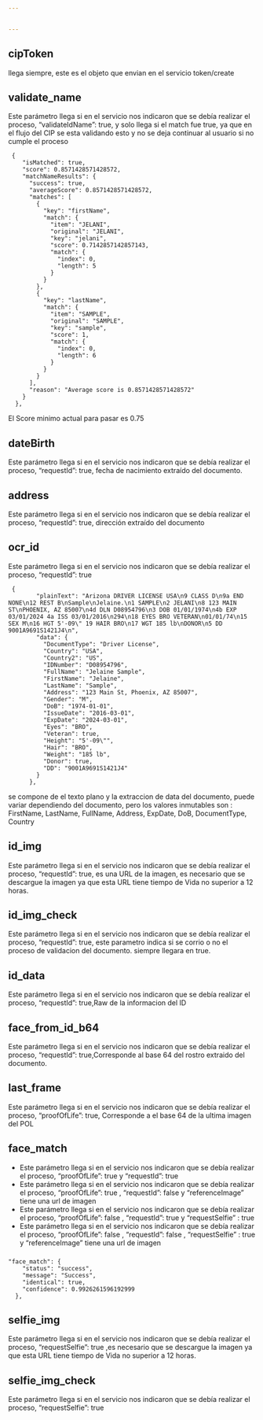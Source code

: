 ```yaml
---


---
```


<h2 id="ciptoken">cipToken</h2>
<p>llega siempre, este es el objeto que envian en el servicio  token/create</p>
<h2 id="validate_name">validate_name</h2>
<p>Este parámetro llega si en el servicio nos indicaron que se debía realizar el proceso, “validateIdName”: true, y solo llega si el match fue true, ya que en el flujo del CIP se esta validando esto y no se deja continuar al usuario si no cumple el proceso</p>
<pre><code> {
    "isMatched": true,
    "score": 0.8571428571428572,
    "matchNameResults": {
      "success": true,
      "averageScore": 0.8571428571428572,
      "matches": [
        {
          "key": "firstName",
          "match": {
            "item": "JELANI",
            "original": "JELANI",
            "key": "jelani",
            "score": 0.7142857142857143,
            "match": {
              "index": 0,
              "length": 5
            }
          }
        },
        {
          "key": "lastName",
          "match": {
            "item": "SAMPLE",
            "original": "SAMPLE",
            "key": "sample",
            "score": 1,
            "match": {
              "index": 0,
              "length": 6
            }
          }
        }
      ],
      "reason": "Average score is 0.8571428571428572"
    }
  },
</code></pre>
<p>El Score minimo actual para pasar es 0.75</p>
<h2 id="datebirth">dateBirth</h2>
<p>Este parámetro llega si en el servicio nos indicaron que se debía realizar el proceso, “requestId”: true, fecha de nacimiento extraído del documento.</p>
<h2 id="address">address</h2>
<p>Este parámetro llega si en el servicio nos indicaron que se debía realizar el proceso, “requestId”: true, dirección extraído del documento</p>
<h2 id="ocr_id">ocr_id</h2>
<p>Este parámetro llega si en el servicio nos indicaron que se debía realizar el proceso, “requestId”: true</p>
<pre><code> {
        "plainText": "Arizona DRIVER LICENSE USA\n9 CLASS D\n9a END NONE\n12 REST B\nSample\nJelaine.\n1 SAMPLE\n2 JELANI\n8 123 MAIN ST\nPHOENIX, AZ 85007\n4d DLN D08954796\n3 DOB 01/01/1974\n4b EXP 03/01/2024 4a ISS 03/01/2016\n294\n18 EYES BRO VETERAN\n01/01/74\n15 SEX M\n16 HGT 5'-09\" 19 HAIR BRO\n17 WGT 185 lb\nDONOR\n5 DD 9001A9691S1421J4\n",
        "data": {
          "DocumentType": "Driver License",
          "Country": "USA",
          "Country2": "US",
          "IDNumber": "D08954796",
          "FullName": "Jelaine Sample",
          "FirstName": "Jelaine",
          "LastName": "Sample",
          "Address": "123 Main St, Phoenix, AZ 85007",
          "Gender": "M",
          "DoB": "1974-01-01",
          "IssueDate": "2016-03-01",
          "ExpDate": "2024-03-01",
          "Eyes": "BRO",
          "Veteran": true,
          "Height": "5'-09\"",
          "Hair": "BRO",
          "Weight": "185 lb",
          "Donor": true,
          "DD": "9001A9691S1421J4"
        }
      },
</code></pre>
<p>se compone de el texto plano y la extraccion de data del documento, puede variar dependiendo del documento, pero los valores inmutables son : FirstName, LastName, FullName, Address, ExpDate, DoB, DocumentType, Country</p>
<h2 id="id_img">id_img</h2>
<p>Este parámetro llega si en el servicio nos indicaron que se debía realizar el proceso, “requestId”: true, es una URL de la imagen, es necesario que se descargue la imagen ya que esta URL tiene tiempo de Vida no superior a 12 horas.</p>
<h2 id="id_img_check">id_img_check</h2>
<p>Este parámetro llega si en el servicio nos indicaron que se debía realizar el proceso, “requestId”: true, este parametro indica si se corrio o no el proceso de validacion del documento. siempre llegara en true.</p>
<h2 id="id_data">id_data</h2>
<p>Este parámetro llega si en el servicio nos indicaron que se debía realizar el proceso, “requestId”: true,Raw de la informacion del ID</p>
<h2 id="face_from_id_b64">face_from_id_b64</h2>
<p>Este parámetro llega si en el servicio nos indicaron que se debía realizar el proceso, “requestId”: true,Corresponde al base 64 del rostro extraido del documento.</p>
<h2 id="last_frame">last_frame</h2>
<p>Este parámetro llega si en el servicio nos indicaron que se debía realizar el proceso, “proofOfLife”: true, Corresponde a el base 64 de la ultima imagen del POL</p>
<h2 id="face_match">face_match</h2>
<ul>
<li>Este parámetro llega si en el servicio nos indicaron que se debía realizar el proceso, “proofOfLife”: true y “requestId”: true</li>
<li>Este parámetro llega si en el servicio nos indicaron que se debía realizar el proceso, “proofOfLife”: true , “requestId”: false y “referenceImage” tiene una url de imagen</li>
<li>Este parámetro llega si en el servicio nos indicaron que se debía realizar el proceso, “proofOfLife”: false , “requestId”: true y “requestSelfie” : true</li>
<li>Este parámetro llega si en el servicio nos indicaron que se debía realizar el proceso, “proofOfLife”: false , “requestId”: false , “requestSelfie” : true y “referenceImage” tiene una url de imagen</li>
</ul>
<h3 id="section"></h3>
<pre><code>"face_match": {
    "status": "success",
    "message": "Success",
    "identical": true,
    "confidence": 0.9926261596192999
  },
</code></pre>
<h2 id="selfie_img">selfie_img</h2>
<p>Este parámetro llega si en el servicio nos indicaron que se debía realizar el proceso, “requestSelfie”: true ,es necesario que se descargue la imagen ya que esta URL tiene tiempo de Vida no superior a 12 horas.</p>
<h2 id="selfie_img_check">selfie_img_check</h2>
<p>Este parámetro llega si en el servicio nos indicaron que se debía realizar el proceso, “requestSelfie”: true</p>

<!--stackedit_data:
eyJoaXN0b3J5IjpbLTE2OTM3NDU5MzddfQ==
-->